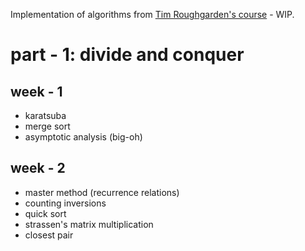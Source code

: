 Implementation of algorithms from [Tim Roughgarden's course](https://www.coursera.org/specializations/algorithms) - WIP.

# part - 1: divide and conquer 

## week - 1 ##

- karatsuba
- merge sort
- asymptotic analysis (big-oh)

## week - 2 ##

- master method (recurrence relations)
- counting inversions
- quick sort
- strassen's matrix multiplication
- closest pair
